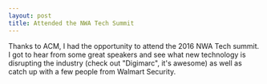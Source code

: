 ```yaml
---
layout: post
title: Attended the NWA Tech Summit
---
```


Thanks to ACM, I had the opportunity to attend the 2016 NWA Tech summit. I got to hear from some great speakers and see what new technology is disrupting the industry (check out "Digimarc", it's awesome) as well as catch up with a few people from Walmart Security.

<amp-img width="1280" height="674" layout="responsive" src="/assets/images/techsummit.jpg"></amp-img>
